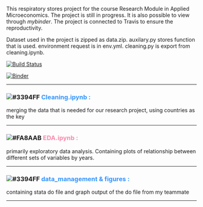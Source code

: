 This respiratory stores project for the course Research Module in Applied Microeconomics. The project is still in progress. It is also possible to view through _mybinder_. The project is connected to Travis to ensure the reproductivity.

Dataset used in the project is zipped as data.zip. auxilary.py stores function that is used. environment request is in env.yml. cleaning.py is export from cleaning.ipynb. 

 <!-- it could also be downloaded at [here.](https://drive.google.com/drive/folders/1MG2aVRWMfzrvAibqx-r2NlfRDPcZ9Bc-?usp=sharing)  -->


[![Build Status](https://travis-ci.com/amanda8412383/research-module.svg?branch=main)](https://travis-ci.com/amanda8412383/research-module)

[![Binder](https://mybinder.org/badge_logo.svg)](https://mybinder.org/v2/gh/amanda8412383/research-module/HEAD)


---
 
### ![#3394FF](https://via.placeholder.com/15/3394FF/000000?text=+) <span style="color:#3394FF">**Cleaning.ipynb :**</span> 
merging the data that is needed for our research project, using countries as the key

---
 
### ![#FA8AAB](https://via.placeholder.com/15/FA8AAB/000000?text=+) <span style="color:#FA8AAB">**EDA.ipynb :**</span> 
primarily exploratory data analysis. Containing plots of relationship between different sets of variables by years.

---

 
### ![#3394FF](https://via.placeholder.com/15/3394FF/000000?text=+) <span style="color:#3394FF">**data_management & figures :**</span> 
containing stata do file and graph output of the do file from my teammate

---